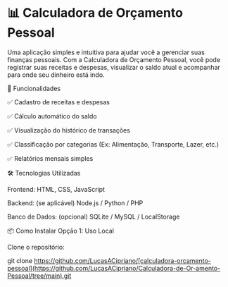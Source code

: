 # 📊 Calculadora de Orçamento Pessoal

Uma aplicação simples e intuitiva para ajudar você a gerenciar suas finanças pessoais. Com a Calculadora de Orçamento Pessoal, você pode registrar suas receitas e despesas, visualizar o saldo atual e acompanhar para onde seu dinheiro está indo.

🚀 Funcionalidades

✅ Cadastro de receitas e despesas

✅ Cálculo automático do saldo

✅ Visualização do histórico de transações

✅ Classificação por categorias (Ex: Alimentação, Transporte, Lazer, etc.)

✅ Relatórios mensais simples

🛠️ Tecnologias Utilizadas

Frontend: HTML, CSS, JavaScript

Backend: (se aplicável) Node.js / Python / PHP

Banco de Dados: (opcional) SQLite / MySQL / LocalStorage

📦 Como Instalar
Opção 1: Uso Local

Clone o repositório:

git clone https://github.com/LucasACipriano/[calculadora-orcamento-pessoal](https://github.com/LucasACipriano/Calculadora-de-Or-amento-Pessoal/tree/main).git
